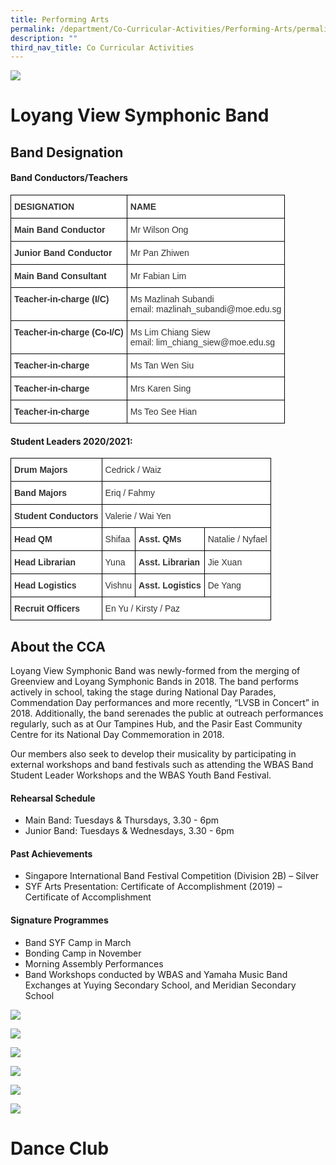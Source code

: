 ```yaml
---
title: Performing Arts
permalink: /department/Co-Curricular-Activities/Performing-Arts/permalink/
description: ""
third_nav_title: Co Curricular Activities
---
```

![](/images/Banner.jpg)

Loyang View Symphonic Band
==========================

Band Designation
----------------

####   

#### Band Conductors/Teachers

<style type="text/css">
.tg  {border-collapse:collapse;border-spacing:0;}
.tg td{border-color:black;border-style:solid;border-width:1px;font-family:Arial, sans-serif;font-size:14px;
  overflow:hidden;padding:10px 5px;word-break:normal;}
.tg th{border-color:black;border-style:solid;border-width:1px;font-family:Arial, sans-serif;font-size:14px;
  font-weight:normal;overflow:hidden;padding:10px 5px;word-break:normal;}
.tg .tg-citn{background-color:#FFF;color:#333;text-align:left;vertical-align:top}
.tg .tg-rdtm{background-color:#FFF;color:#333;font-weight:bold;text-align:left;vertical-align:top}
</style>
<table class="tg">
<thead>
  <tr>
    <th class="tg-rdtm">DESIGNATION</th>
    <th class="tg-rdtm">NAME</th>
  </tr>
</thead>
<tbody>
  <tr>
    <td class="tg-rdtm">Main Band Conductor</td>
    <td class="tg-citn">Mr Wilson Ong</td>
  </tr>
  <tr>
    <td class="tg-rdtm">Junior Band Conductor</td>
    <td class="tg-citn">Mr Pan Zhiwen</td>
  </tr>
  <tr>
    <td class="tg-rdtm">Main Band Consultant</td>
    <td class="tg-citn">Mr Fabian Lim</td>
  </tr>
  <tr>
    <td class="tg-rdtm">Teacher-in-charge (I/C)</td>
    <td class="tg-citn">Ms Mazlinah Subandi <br>email: mazlinah_subandi@moe.edu.sg <br></td>
  </tr>
  <tr>
    <td class="tg-rdtm">Teacher-in-charge (Co-I/C)</td>
    <td class="tg-citn">Ms Lim Chiang Siew<br>email: lim_chiang_siew@moe.edu.sg <br></td>
  </tr>
  <tr>
    <td class="tg-rdtm">Teacher-in-charge</td>
    <td class="tg-citn">Ms Tan Wen Siu</td>
  </tr>
  <tr>
    <td class="tg-rdtm">Teacher-in-charge</td>
    <td class="tg-citn">Mrs Karen Sing</td>
  </tr>
  <tr>
    <td class="tg-rdtm">Teacher-in-charge</td>
    <td class="tg-citn">Ms Teo See Hian</td>
  </tr>
</tbody>
</table>


#### Student Leaders 2020/2021:

<style type="text/css">
.tg  {border-collapse:collapse;border-spacing:0;}
.tg td{border-color:black;border-style:solid;border-width:1px;font-family:Arial, sans-serif;font-size:14px;
  overflow:hidden;padding:10px 5px;word-break:normal;}
.tg th{border-color:black;border-style:solid;border-width:1px;font-family:Arial, sans-serif;font-size:14px;
  font-weight:normal;overflow:hidden;padding:10px 5px;word-break:normal;}
.tg .tg-citn{background-color:#FFF;color:#333;text-align:left;vertical-align:top}
.tg .tg-rdtm{background-color:#FFF;color:#333;font-weight:bold;text-align:left;vertical-align:top}
</style>
<table class="tg">
<thead>
  <tr>
    <th class="tg-rdtm">Drum Majors</th>
    <th class="tg-citn" colspan="3">Cedrick / Waiz</th>
  </tr>
</thead>
<tbody>
  <tr>
    <td class="tg-rdtm">Band Majors</td>
    <td class="tg-citn" colspan="3">Eriq / Fahmy</td>
  </tr>
  <tr>
    <td class="tg-rdtm">Student Conductors</td>
    <td class="tg-citn" colspan="3">Valerie / Wai Yen</td>
  </tr>
  <tr>
    <td class="tg-rdtm">Head QM</td>
    <td class="tg-citn">Shifaa</td>
    <td class="tg-rdtm">Asst. QMs</td>
    <td class="tg-citn">Natalie / Nyfael</td>
  </tr>
  <tr>
    <td class="tg-rdtm">Head Librarian</td>
    <td class="tg-citn">Yuna</td>
    <td class="tg-rdtm">Asst. Librarian</td>
    <td class="tg-citn">Jie Xuan</td>
  </tr>
  <tr>
    <td class="tg-rdtm">Head Logistics</td>
    <td class="tg-citn">Vishnu</td>
    <td class="tg-rdtm">Asst. Logistics</td>
    <td class="tg-citn">De Yang</td>
  </tr>
  <tr>
    <td class="tg-rdtm">Recruit Officers</td>
    <td class="tg-citn" colspan="3">En Yu / Kirsty / Paz</td>
  </tr>
</tbody>
</table>

About the CCA
-------------

Loyang View Symphonic Band was newly-formed from the merging of Greenview and Loyang Symphonic Bands in 2018. The band performs actively in school, taking the stage during National Day Parades, Commendation Day performances and more recently, “LVSB in Concert” in 2018. Additionally, the band serenades the public at outreach performances regularly, such as at Our Tampines Hub, and the Pasir East Community Centre for its National Day Commemoration in 2018. 

Our members also seek to develop their musicality by participating in external workshops and band festivals such as attending the WBAS Band Student Leader Workshops and the WBAS Youth Band Festival.   

#### Rehearsal Schedule

  

*   Main Band: Tuesdays & Thursdays, 3.30 - 6pm
*   Junior Band: Tuesdays & Wednesdays, 3.30 - 6pm

  

#### Past Achievements

  

*   Singapore International Band Festival Competition (Division 2B) – Silver
*   SYF Arts Presentation: Certificate of Accomplishment (2019) – Certificate of Accomplishment

  

#### Signature Programmes

  

*   Band SYF Camp in March 
*   Bonding Camp in November 
*   Morning Assembly Performances 
*   Band Workshops conducted by WBAS and Yamaha Music Band Exchanges at Yuying Secondary School, and Meridian Secondary School

![](/images/Band1.jpeg)

![](/images/Band2.jpeg)

![](/images/Band3.jpeg)

![](/images/Band4.png)

![](/images/Band5.jpeg)

![](/images/Band7.jpeg)


Dance Club
==========